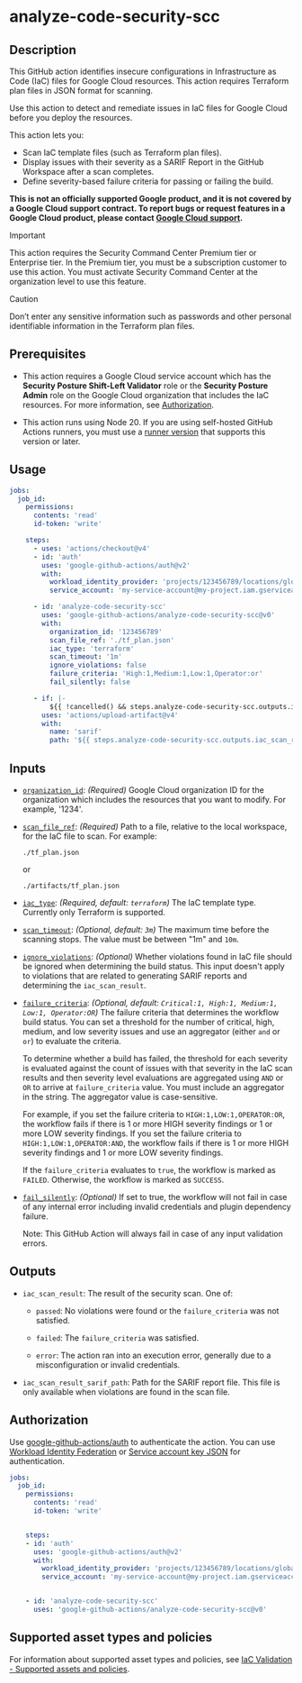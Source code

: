 # analyze-code-security-scc


## Description


This GitHub action identifies insecure configurations in Infrastructure as Code (IaC) files for Google Cloud resources. This action requires Terraform plan files in JSON format for scanning.


Use this action to detect and remediate issues in IaC files for Google Cloud before you deploy the resources.


This action lets you:
- Scan IaC template files (such as Terraform plan files).
- Display issues with their severity as a SARIF Report in the GitHub Workspace after a scan completes.
- Define severity-based failure criteria for passing or failing the build.

**This is not an officially supported Google product, and it is not covered by a
Google Cloud support contract. To report bugs or request features in a Google
Cloud product, please contact [Google Cloud
support](https://cloud.google.com/support).**

> [!IMPORTANT]
> This action requires the Security Command Center Premium tier or Enterprise 
> tier. In the Premium tier, you must be a subscription customer to use this 
> action. You must activate Security Command Center at the organization level to
> use this feature.

> [!CAUTION]
> Don’t enter any sensitive information such as passwords and other personal identifiable information in the Terraform plan files.

## Prerequisites


* This action requires a Google Cloud service account which has the **Security Posture Shift-Left Validator** role or the **Security Posture Admin** role on the Google Cloud organization that includes the IaC resources. For more information, see [Authorization](#authorization).


* This action runs using Node 20. If you are using self-hosted GitHub Actions
  runners, you must use a [runner
  version](https://github.com/actions/virtual-environments) that supports this
  version or later.


## Usage


```yaml
jobs:
  job_id:
    permissions:
      contents: 'read'
      id-token: 'write'

    steps:
      - uses: 'actions/checkout@v4'
      - id: 'auth'
        uses: 'google-github-actions/auth@v2'
        with:
          workload_identity_provider: 'projects/123456789/locations/global/workloadIdentityPools/my-pool/providers/my-provider'
          service_account: 'my-service-account@my-project.iam.gserviceaccount.com'

      - id: 'analyze-code-security-scc'
        uses: 'google-github-actions/analyze-code-security-scc@v0'
        with:
          organization_id: '123456789'
          scan_file_ref: './tf_plan.json'
          iac_type: 'terraform'
          scan_timeout: '1m'
          ignore_violations: false
          failure_criteria: 'High:1,Medium:1,Low:1,Operator:or'
          fail_silently: false

      - if: |-
          ${{ !cancelled() && steps.analyze-code-security-scc.outputs.iac_scan_result_sarif_path != '' }}
        uses: 'actions/upload-artifact@v4'
        with:
          name: 'sarif'
          path: '${{ steps.analyze-code-security-scc.outputs.iac_scan_result_sarif_path }}'
```




## Inputs

<!-- BEGIN_AUTOGEN_INPUTS -->

-   <a name="organization_id"></a><a href="#user-content-organization_id"><code>organization_id</code></a>: _(Required)_ Google Cloud organization ID for the organization which includes the
    resources that you want to modify. For example, '1234'.

-   <a name="scan_file_ref"></a><a href="#user-content-scan_file_ref"><code>scan_file_ref</code></a>: _(Required)_ Path to a file, relative to the local workspace, for the IaC file to scan.
    For example:

        ./tf_plan.json

    or

        ./artifacts/tf_plan.json

-   <a name="iac_type"></a><a href="#user-content-iac_type"><code>iac_type</code></a>: _(Required, default: `terraform`)_ The IaC template type. Currently only Terraform is supported.

-   <a name="scan_timeout"></a><a href="#user-content-scan_timeout"><code>scan_timeout</code></a>: _(Optional, default: `3m`)_ The maximum time before the scanning stops. The value must be between "1m"
    and `10m`.

-   <a name="ignore_violations"></a><a href="#user-content-ignore_violations"><code>ignore_violations</code></a>: _(Optional)_ Whether violations found in IaC file should be ignored when determining
    the build status. This input doesn't apply to violations that are related
    to generating SARIF reports and determining the `iac_scan_result`.

-   <a name="failure_criteria"></a><a href="#user-content-failure_criteria"><code>failure_criteria</code></a>: _(Optional, default: `Critical:1, High:1, Medium:1, Low:1, Operator:OR`)_ The failure criteria that determines the workflow build status. You can
    set a threshold for the number of critical, high, medium, and low severity
    issues and use an aggregator (either `and` or `or`) to evaluate the
    criteria.

    To determine whether a build has failed, the threshold for each severity
    is evaluated against the count of issues with that severity in the IaC
    scan results and then severity level evaluations are aggregated using
    `AND` or `OR` to arrive at `failure_criteria` value. You must include an
    aggregator in the string. The aggregator value is case-sensitive.

    For example, if you set the failure criteria to `HIGH:1,LOW:1,OPERATOR:OR`,
    the workflow fails if there is 1 or more HIGH severity findings or 1 or
    more LOW severity findings. If you set the failure criteria to
    `HIGH:1,LOW:1,OPERATOR:AND`, the workflow fails if there is 1 or more HIGH
    severity findings and 1 or more LOW severity findings.

    If the `failure_criteria` evaluates to `true`, the workflow is marked as
    `FAILED`. Otherwise, the workflow is marked as `SUCCESS`.

-   <a name="fail_silently"></a><a href="#user-content-fail_silently"><code>fail_silently</code></a>: _(Optional)_ If set to true, the workflow will not fail in case of any internal error
    including invalid credentials and plugin dependency failure.

    Note: This GitHub Action will always fail in case of any input validation
    errors.


<!-- END_AUTOGEN_INPUTS -->


## Outputs

<!-- BEGIN_AUTOGEN_OUTPUTS -->

-   `iac_scan_result`: The result of the security scan. One of:

    - `passed`: No violations were found or the `failure_criteria` was not
    satisfied.

    - `failed`: The `failure_criteria` was satisfied.

    - `error`: The action ran into an execution error, generally due to a
    misconfiguration or invalid credentials.

-   `iac_scan_result_sarif_path`: Path for the SARIF report file. This file is only available when
    violations are found in the scan file.


<!-- END_AUTOGEN_OUTPUTS -->

## Authorization


Use [google-github-actions/auth](https://github.com/google-github-actions/auth)
to authenticate the action. You can use [Workload Identity Federation][wif] or
[Service account key JSON][sa] for authentication.


```yaml
jobs:
  job_id:
    permissions:
      contents: 'read'
      id-token: 'write'


    steps:
    - id: 'auth'
      uses: 'google-github-actions/auth@v2'
      with:
        workload_identity_provider: 'projects/123456789/locations/global/workloadIdentityPools/my-pool/providers/my-provider'
        service_account: 'my-service-account@my-project.iam.gserviceaccount.com'


    - id: 'analyze-code-security-scc'
      uses: 'google-github-actions/analyze-code-security-scc@v0'
```


## Supported asset types and policies


For information about supported asset types and policies, see [IaC Validation - Supported assets and policies](https://www.gstatic.com/cloud_security_posture/iac_validation_supported_assets_and_policies.pdf).


[sa]: https://cloud.google.com/iam/docs/creating-managing-service-accounts
[wif]: https://cloud.google.com/iam/docs/workload-identity-federation
